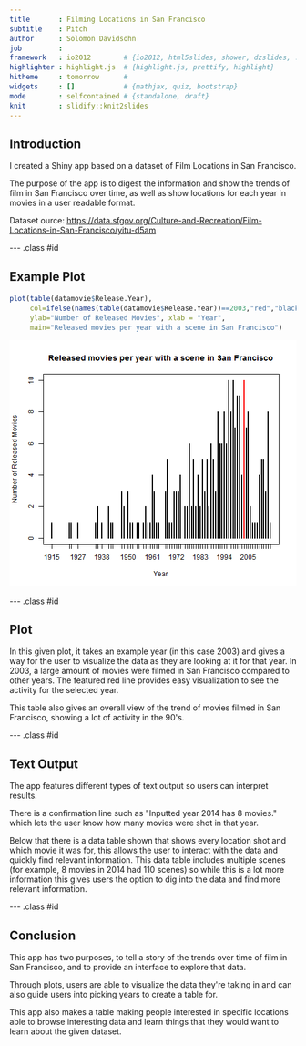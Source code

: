 ```yaml
---
title       : Filming Locations in San Francisco
subtitle    : Pitch
author      : Solomon Davidsohn
job         : 
framework   : io2012        # {io2012, html5slides, shower, dzslides, ...}
highlighter : highlight.js  # {highlight.js, prettify, highlight}
hitheme     : tomorrow      # 
widgets     : []            # {mathjax, quiz, bootstrap}
mode        : selfcontained # {standalone, draft}
knit        : slidify::knit2slides
---
```


## Introduction


I created a Shiny app based on a dataset of Film Locations in San Francisco. 

The purpose of the app is to digest the information and show the trends of film in San Francisco over time, as well as show locations for each year in movies in a user readable format.

Dataset ource: https://data.sfgov.org/Culture-and-Recreation/Film-Locations-in-San-Francisco/yitu-d5am

--- .class #id 

## Example Plot



```r
plot(table(datamovie$Release.Year), 
     col=ifelse(names(table(datamovie$Release.Year))==2003,"red","black"),
     ylab="Number of Released Movies", xlab = "Year",
     main="Released movies per year with a scene in San Francisco")
```

![plot of chunk unnamed-chunk-2](assets/fig/unnamed-chunk-2.png) 


--- .class #id 

## Plot


In this given plot, it takes an example year (in this case 2003) and gives a way for the user to visualize the data as they are looking at it for that year. In 2003, a large amount of movies were filmed in San Francisco compared to other years. The featured red line provides easy visualization to see the activity for the selected year.

This table also gives an overall view of the trend of movies filmed in San Francisco, showing a lot of activity in the 90's.

--- .class #id 

## Text Output


The app features different types of text output so users can interpret results.

There is a confirmation line such as "Inputted year 2014 has 8 movies." which lets the user know how many movies were shot in that year.

Below that there is a data table shown that shows every location shot and which movie it was for, this allows the user to interact with the data and quickly find relevant information. This data table includes multiple scenes (for example, 8 movies in 2014 had 110 scenes) so while this is a lot more information this gives users the option to dig into the data and find more relevant information.

--- .class #id 

## Conclusion


This app has two purposes, to tell a story of the trends over time of film in San Francisco, and to provide an interface to explore that data. 

Through plots, users are able to visualize the data they're taking in and can also guide users into picking years to create a table for.

This app also makes a table making people interested in specific locations able to browse interesting data and learn things that they would want to learn about the given dataset.



